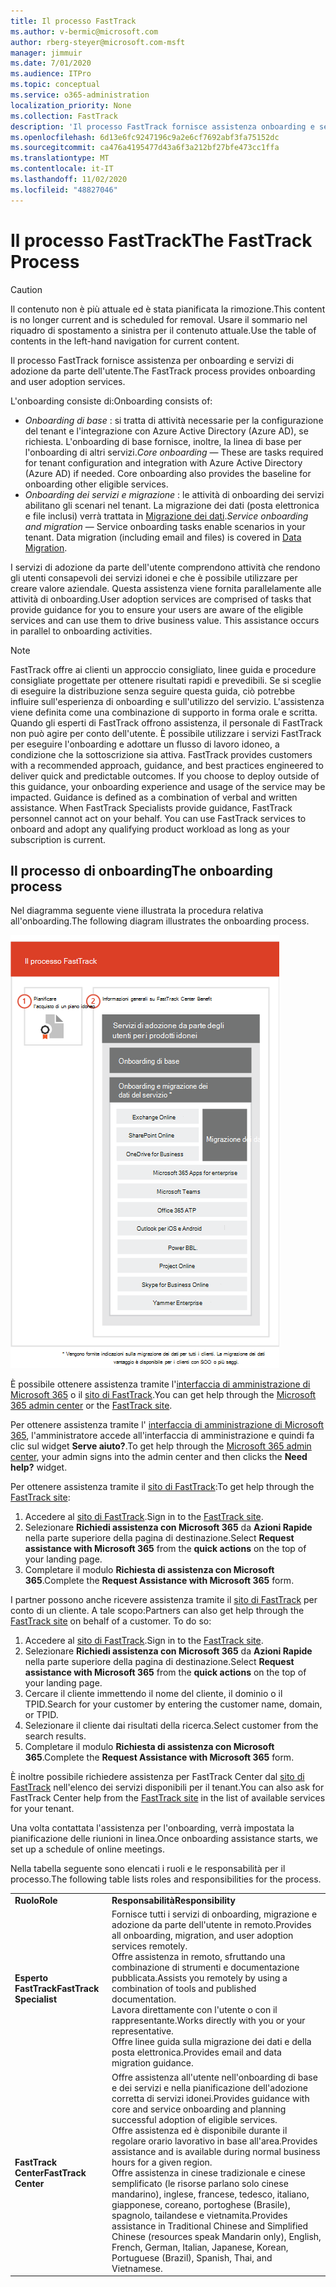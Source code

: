 ```yaml
---
title: Il processo FastTrack
ms.author: v-bermic@microsoft.com
author: rberg-steyer@microsoft.com-msft
manager: jimmuir
ms.date: 7/01/2020
ms.audience: ITPro
ms.topic: conceptual
ms.service: o365-administration
localization_priority: None
ms.collection: FastTrack
description: 'Il processo FastTrack fornisce assistenza onboarding e servizi di adozione da parte dell’utente. '
ms.openlocfilehash: 6d13e6fc9247196c9a2e6cf7692abf3fa75152dc
ms.sourcegitcommit: ca476a4195477d43a6f3a212bf27bfe473cc1ffa
ms.translationtype: MT
ms.contentlocale: it-IT
ms.lasthandoff: 11/02/2020
ms.locfileid: "48827046"
---
```

# <a name="the-fasttrack-process"></a><span data-ttu-id="80ec9-103">Il processo FastTrack</span><span class="sxs-lookup"><span data-stu-id="80ec9-103">The FastTrack Process</span></span>

> [!CAUTION]
> <span data-ttu-id="80ec9-104">Il contenuto non è più attuale ed è stata pianificata la rimozione.</span><span class="sxs-lookup"><span data-stu-id="80ec9-104">This content is no longer current and is scheduled for removal.</span></span> <span data-ttu-id="80ec9-105">Usare il sommario nel riquadro di spostamento a sinistra per il contenuto attuale.</span><span class="sxs-lookup"><span data-stu-id="80ec9-105">Use the table of contents in the left-hand navigation for current content.</span></span>

<span data-ttu-id="80ec9-106">Il processo FastTrack fornisce assistenza per onboarding e servizi di adozione da parte dell'utente.</span><span class="sxs-lookup"><span data-stu-id="80ec9-106">The FastTrack process provides onboarding and user adoption services.</span></span> 
  
<span data-ttu-id="80ec9-107">L'onboarding consiste di:</span><span class="sxs-lookup"><span data-stu-id="80ec9-107">Onboarding consists of:</span></span>
  
- <span data-ttu-id="80ec9-p102">*Onboarding di base* : si tratta di attività necessarie per la configurazione del tenant e l'integrazione con Azure Active Directory (Azure AD), se richiesta. L'onboarding di base fornisce, inoltre, la linea di base per l'onboarding di altri servizi.</span><span class="sxs-lookup"><span data-stu-id="80ec9-p102">*Core onboarding* — These are tasks required for tenant configuration and integration with Azure Active Directory (Azure AD) if needed. Core onboarding also provides the baseline for onboarding other eligible services.</span></span> 
- <span data-ttu-id="80ec9-p103">*Onboarding dei servizi e migrazione* : le attività di onboarding dei servizi abilitano gli scenari nel tenant. La migrazione dei dati (posta elettronica e file inclusi) verrà trattata in [Migrazione dei dati](O365-data-migration.md).</span><span class="sxs-lookup"><span data-stu-id="80ec9-p103">*Service onboarding and migration* — Service onboarding tasks enable scenarios in your tenant. Data migration (including email and files) is covered in [Data Migration](O365-data-migration.md).</span></span> 
    
<span data-ttu-id="80ec9-p104">I servizi di adozione da parte dell'utente comprendono attività che rendono gli utenti consapevoli dei servizi idonei e che è possibile utilizzare per creare valore aziendale. Questa assistenza viene fornita parallelamente alle attività di onboarding.</span><span class="sxs-lookup"><span data-stu-id="80ec9-p104">User adoption services are comprised of tasks that provide guidance for you to ensure your users are aware of the eligible services and can use them to drive business value. This assistance occurs in parallel to onboarding activities.</span></span>
  
> [!NOTE]
> <span data-ttu-id="80ec9-p105">FastTrack offre ai clienti un approccio consigliato, linee guida e procedure consigliate progettate per ottenere risultati rapidi e prevedibili. Se si sceglie di eseguire la distribuzione senza seguire questa guida, ciò potrebbe influire sull'esperienza di onboarding e sull'utilizzo del servizio. L'assistenza viene definita come una combinazione di supporto in forma orale e scritta. Quando gli esperti di FastTrack offrono assistenza, il personale di FastTrack non può agire per conto dell'utente. È possibile utilizzare i servizi FastTrack per eseguire l'onboarding e adottare un flusso di lavoro idoneo, a condizione che la sottoscrizione sia attiva. </span><span class="sxs-lookup"><span data-stu-id="80ec9-p105">FastTrack provides customers with a recommended approach, guidance, and best practices engineered to deliver quick and predictable outcomes. If you choose to deploy outside of this guidance, your onboarding experience and usage of the service may be impacted. Guidance is defined as a combination of verbal and written assistance. When FastTrack Specialists provide guidance, FastTrack personnel cannot act on your behalf. You can use FastTrack services to onboard and adopt any qualifying product workload as long as your subscription is current.</span></span> 
  
## <a name="the-onboarding-process"></a><span data-ttu-id="80ec9-119">Il processo di onboarding</span><span class="sxs-lookup"><span data-stu-id="80ec9-119">The onboarding process</span></span>

<span data-ttu-id="80ec9-120">Nel diagramma seguente viene illustrata la procedura relativa all'onboarding.</span><span class="sxs-lookup"><span data-stu-id="80ec9-120">The following diagram illustrates the onboarding process.</span></span>
  
![Sequenza temporale per l'uso del vantaggio dell'onboarding](media/o365-onboarding-timeline-m365-apps.png)
  
<span data-ttu-id="80ec9-122">È possibile ottenere assistenza tramite l'[interfaccia di amministrazione di Microsoft 365](https://go.microsoft.com/fwlink/?linkid=2032704) o il [sito di FastTrack](https://go.microsoft.com/fwlink/?linkid=780698).</span><span class="sxs-lookup"><span data-stu-id="80ec9-122">You can get help through the [Microsoft 365 admin center](https://go.microsoft.com/fwlink/?linkid=2032704) or the [FastTrack site](https://go.microsoft.com/fwlink/?linkid=780698).</span></span> 

<span data-ttu-id="80ec9-123">Per ottenere assistenza tramite l' [interfaccia di amministrazione di Microsoft 365](https://go.microsoft.com/fwlink/?linkid=2032704), l'amministratore accede all'interfaccia di amministrazione e quindi fa clic sul widget **Serve aiuto?**.</span><span class="sxs-lookup"><span data-stu-id="80ec9-123">To get help through the [Microsoft 365 admin center](https://go.microsoft.com/fwlink/?linkid=2032704), your admin signs into the admin center and then clicks the **Need help?** widget.</span></span> 

<span data-ttu-id="80ec9-124">Per ottenere assistenza tramite il [sito di FastTrack](https://go.microsoft.com/fwlink/?linkid=780698):</span><span class="sxs-lookup"><span data-stu-id="80ec9-124">To get help through the [FastTrack site](https://go.microsoft.com/fwlink/?linkid=780698):</span></span> 
1.    <span data-ttu-id="80ec9-125">Accedere al [sito di FastTrack](https://go.microsoft.com/fwlink/?linkid=780698).</span><span class="sxs-lookup"><span data-stu-id="80ec9-125">Sign in to the [FastTrack site](https://go.microsoft.com/fwlink/?linkid=780698).</span></span> 
2.    <span data-ttu-id="80ec9-126">Selezionare **Richiedi assistenza con Microsoft 365** da **Azioni Rapide** nella parte superiore della pagina di destinazione.</span><span class="sxs-lookup"><span data-stu-id="80ec9-126">Select **Request assistance with Microsoft 365** from the **quick actions** on the top of your landing page.</span></span>
3.    <span data-ttu-id="80ec9-127">Completare il modulo **Richiesta di assistenza con Microsoft 365**.</span><span class="sxs-lookup"><span data-stu-id="80ec9-127">Complete the **Request Assistance with Microsoft 365** form.</span></span>
  
<span data-ttu-id="80ec9-p106">I partner possono anche ricevere assistenza tramite il [sito di FastTrack](https://go.microsoft.com/fwlink/?linkid=780698) per conto di un cliente. A tale scopo:</span><span class="sxs-lookup"><span data-stu-id="80ec9-p106">Partners can also get help through the [FastTrack site](https://go.microsoft.com/fwlink/?linkid=780698) on behalf of a customer. To do so:</span></span>
1.    <span data-ttu-id="80ec9-130">Accedere al [sito di FastTrack](https://go.microsoft.com/fwlink/?linkid=780698).</span><span class="sxs-lookup"><span data-stu-id="80ec9-130">Sign in to the [FastTrack site](https://go.microsoft.com/fwlink/?linkid=780698).</span></span> 
2.    <span data-ttu-id="80ec9-131">Selezionare **Richiedi assistenza con Microsoft 365** da **Azioni Rapide** nella parte superiore della pagina di destinazione.</span><span class="sxs-lookup"><span data-stu-id="80ec9-131">Select **Request assistance with Microsoft 365** from the **quick actions** on the top of your landing page.</span></span>
3.    <span data-ttu-id="80ec9-132">Cercare il cliente immettendo il nome del cliente, il dominio o il TPID.</span><span class="sxs-lookup"><span data-stu-id="80ec9-132">Search for your customer by entering the customer name, domain, or TPID.</span></span>
4.    <span data-ttu-id="80ec9-133">Selezionare il cliente dai risultati della ricerca.</span><span class="sxs-lookup"><span data-stu-id="80ec9-133">Select customer from the search results.</span></span>
5.    <span data-ttu-id="80ec9-134">Completare il modulo **Richiesta di assistenza con Microsoft 365**.</span><span class="sxs-lookup"><span data-stu-id="80ec9-134">Complete the **Request Assistance with Microsoft 365** form.</span></span>
  
 <span data-ttu-id="80ec9-135">È inoltre possibile richiedere assistenza per FastTrack Center dal [sito di FastTrack](https://go.microsoft.com/fwlink/?linkid=780698) nell'elenco dei servizi disponibili per il tenant.</span><span class="sxs-lookup"><span data-stu-id="80ec9-135">You can also ask for FastTrack Center help from the [FastTrack site](https://go.microsoft.com/fwlink/?linkid=780698) in the list of available services for your tenant.</span></span> 
    
 <span data-ttu-id="80ec9-136">Una volta contattata l'assistenza per l'onboarding, verrà impostata la pianificazione delle riunioni in linea.</span><span class="sxs-lookup"><span data-stu-id="80ec9-136">Once onboarding assistance starts, we set up a schedule of online meetings.</span></span>

<span data-ttu-id="80ec9-137">Nella tabella seguente sono elencati i ruoli e le responsabilità per il processo.</span><span class="sxs-lookup"><span data-stu-id="80ec9-137">The following table lists roles and responsibilities for the process.</span></span>
    
|||
|:-----|:-----|
|<span data-ttu-id="80ec9-138">**Ruolo**</span><span class="sxs-lookup"><span data-stu-id="80ec9-138">**Role**</span></span> <br/> |<span data-ttu-id="80ec9-139">**Responsabilità**</span><span class="sxs-lookup"><span data-stu-id="80ec9-139">**Responsibility**</span></span> <br/> |
|<span data-ttu-id="80ec9-140">**Esperto FastTrack**</span><span class="sxs-lookup"><span data-stu-id="80ec9-140">**FastTrack Specialist**</span></span> <br/> |<span data-ttu-id="80ec9-141">Fornisce tutti i servizi di onboarding, migrazione e adozione da parte dell'utente in remoto.</span><span class="sxs-lookup"><span data-stu-id="80ec9-141">Provides all onboarding, migration, and user adoption services remotely.</span></span>  <br/> <span data-ttu-id="80ec9-142">Offre assistenza in remoto, sfruttando una combinazione di strumenti e documentazione pubblicata.</span><span class="sxs-lookup"><span data-stu-id="80ec9-142">Assists you remotely by using a combination of tools and published documentation.</span></span> <br/> <span data-ttu-id="80ec9-143">Lavora direttamente con l'utente o con il rappresentante.</span><span class="sxs-lookup"><span data-stu-id="80ec9-143">Works directly with you or your representative.</span></span> <br/> <span data-ttu-id="80ec9-144">Offre linee guida sulla migrazione dei dati e della posta elettronica.</span><span class="sxs-lookup"><span data-stu-id="80ec9-144">Provides email and data migration guidance.</span></span>|
|<span data-ttu-id="80ec9-145">**FastTrack Center**</span><span class="sxs-lookup"><span data-stu-id="80ec9-145">**FastTrack Center**</span></span>  <br/> |<span data-ttu-id="80ec9-146">Offre assistenza all'utente nell'onboarding di base e dei servizi e nella pianificazione dell'adozione corretta di servizi idonei.</span><span class="sxs-lookup"><span data-stu-id="80ec9-146">Provides guidance with core and service onboarding and planning successful adoption of eligible services.</span></span>  <br/> <span data-ttu-id="80ec9-147">Offre assistenza ed è disponibile durante il regolare orario lavorativo in base all'area.</span><span class="sxs-lookup"><span data-stu-id="80ec9-147">Provides assistance and is available during normal business hours for a given region.</span></span> <br/> <span data-ttu-id="80ec9-148">Offre assistenza in cinese tradizionale e cinese semplificato (le risorse parlano solo cinese mandarino), inglese, francese, tedesco, italiano, giapponese, coreano, portoghese (Brasile), spagnolo, tailandese e vietnamita.</span><span class="sxs-lookup"><span data-stu-id="80ec9-148">Provides assistance in Traditional Chinese and Simplified Chinese (resources speak Mandarin only), English, French, German, Italian, Japanese, Korean, Portuguese (Brazil), Spanish, Thai, and Vietnamese.</span></span>|
